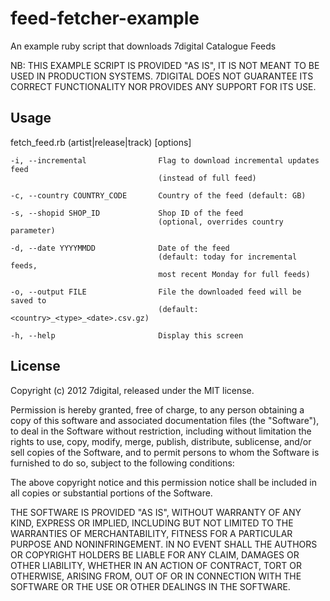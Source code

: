 feed-fetcher-example
====================

An example ruby script that downloads 7digital Catalogue Feeds

NB: THIS EXAMPLE SCRIPT IS PROVIDED "AS IS", IT IS NOT MEANT TO BE USED IN PRODUCTION SYSTEMS.
    7DIGITAL DOES NOT GUARANTEE ITS CORRECT FUNCTIONALITY NOR PROVIDES ANY SUPPORT FOR ITS USE.


## Usage

fetch_feed.rb (artist|release|track) [options]

    -i, --incremental                Flag to download incremental updates feed
                                     (instead of full feed)

    -c, --country COUNTRY_CODE       Country of the feed (default: GB)

    -s, --shopid SHOP_ID             Shop ID of the feed
                                     (optional, overrides country parameter)

    -d, --date YYYYMMDD              Date of the feed
                                     (default: today for incremental feeds,
                                     most recent Monday for full feeds)

    -o, --output FILE                File the downloaded feed will be saved to
                                     (default: <country>_<type>_<date>.csv.gz)

    -h, --help                       Display this screen


## License

Copyright (c) 2012 7digital, released under the MIT license.

Permission is hereby granted, free of charge, to any person obtaining a copy of
this software and associated documentation files (the "Software"), to deal in
the Software without restriction, including without limitation the rights to
use, copy, modify, merge, publish, distribute, sublicense, and/or sell copies
of the Software, and to permit persons to whom the Software is furnished to do
so, subject to the following conditions:

The above copyright notice and this permission notice shall be included in all
copies or substantial portions of the Software.

THE SOFTWARE IS PROVIDED "AS IS", WITHOUT WARRANTY OF ANY KIND, EXPRESS OR
IMPLIED, INCLUDING BUT NOT LIMITED TO THE WARRANTIES OF MERCHANTABILITY,
FITNESS FOR A PARTICULAR PURPOSE AND NONINFRINGEMENT. IN NO EVENT SHALL THE
AUTHORS OR COPYRIGHT HOLDERS BE LIABLE FOR ANY CLAIM, DAMAGES OR OTHER
LIABILITY, WHETHER IN AN ACTION OF CONTRACT, TORT OR OTHERWISE, ARISING FROM,
OUT OF OR IN CONNECTION WITH THE SOFTWARE OR THE USE OR OTHER DEALINGS IN THE
SOFTWARE.

